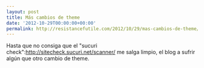 ```yaml
---
layout: post
title: Más cambios de theme
date: '2012-10-29T00:00:00+00:00'
permalink: http://resistancefutile.com/2012/10/29/mas-cambios-de-theme/
---
```

Hasta que no consiga que el "sucuri check":http://sitecheck.sucuri.net/scanner/ me salga limpio, el blog a sufrir algún que otro cambio de theme.
